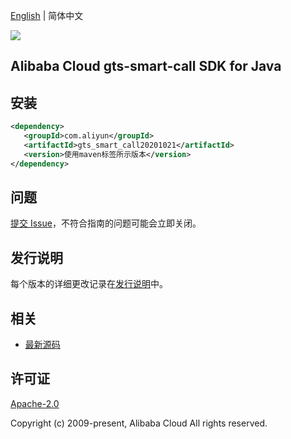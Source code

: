 [English](README.md) | 简体中文

![](https://aliyunsdk-pages.alicdn.com/icons/AlibabaCloud.svg)

## Alibaba Cloud gts-smart-call SDK for Java

## 安装

```xml
<dependency>
   <groupId>com.aliyun</groupId>
   <artifactId>gts_smart_call20201021</artifactId>
   <version>使用maven标签所示版本</version>
</dependency>
```

## 问题

[提交 Issue](https://github.com/aliyun/alibabacloud-sdk/issues/new)，不符合指南的问题可能会立即关闭。

## 发行说明

每个版本的详细更改记录在[发行说明](./ChangeLog.txt)中。

## 相关

- [最新源码](https://github.com/aliyun/alibabacloud-sdk/tree/master/java)

## 许可证

[Apache-2.0](http://www.apache.org/licenses/LICENSE-2.0)

Copyright (c) 2009-present, Alibaba Cloud All rights reserved.
